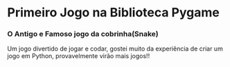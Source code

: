 # Primeiro Jogo na Biblioteca Pygame

<h3>O Antigo e Famoso jogo da cobrinha(Snake)</h3>
<p>Um jogo divertido de jogar e codar, gostei muito da experiência de criar um jogo em Python, provavelmente virão mais jogos!!</p>
